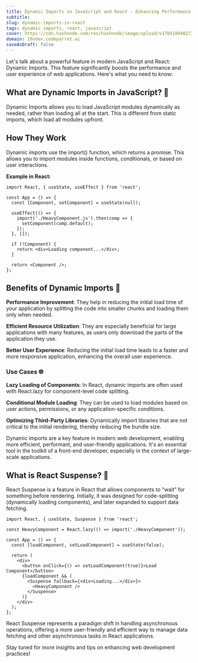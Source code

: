 ```yaml
---
title: Dynamic Imports in JavaScript and React - Enhancing Performance and Efficiency
subtitle:
slug: dynamic-imports-in-react
tags: dynamic imports, react, javascript
cover: https://cdn.hashnode.com/res/hashnode/image/upload/v1704189402735/Dpnzs_RRe.png?auto=format
domain: 10xdev.codeparrot.ai
saveAsDraft: false
---
```



Let's talk about a powerful feature in modern JavaScript and React: Dynamic Imports. This feature significantly boosts the performance and user experience of web applications. Here's what you need to know:

## What are Dynamic Imports in JavaScript? 🤔

Dynamic Imports allows you to load JavaScript modules dynamically as needed, rather than loading all at the start. This is different from static imports, which load all modules upfront.

## How They Work

Dynamic imports use the import() function, which returns a promise. This allows you to import modules inside functions, conditionals, or based on user interactions.

**Example in React:**

```
import React, { useState, useEffect } from 'react';

const App = () => {
  const [Component, setComponent] = useState(null);

  useEffect(() => {
    import('./HeavyComponent.js').then(comp => {
      setComponent(comp.default);
    });
  }, []);

  if (!Component) {
    return <div>Loading component...</div>;
  }

  return <Component />;
};
```



## Benefits of Dynamic Imports 🚀

**Performance Improvement**: They help in reducing the initial load time of your application by splitting the code into smaller chunks and loading them only when needed.

**Efficient Resource Utilization**: They are especially beneficial for large applications with many features, as users only download the parts of the application they use.

**Better User Experience**: Reducing the initial load time leads to a faster and more responsive application, enhancing the overall user experience.

### Use Cases 🌐

**Lazy Loading of Components**: In React, dynamic imports are often used with React.lazy for component-level code splitting.

**Conditional Module Loading**: They can be used to load modules based on user actions, permissions, or any application-specific conditions.

**Optimizing Third-Party Libraries**: Dynamically import libraries that are not critical to the initial rendering, thereby reducing the bundle size.

Dynamic imports are a key feature in modern web development, enabling more efficient, performant, and user-friendly applications. It's an essential tool in the toolkit of a front-end developer, especially in the context of large-scale applications.

## What is React Suspense? 🤔

React Suspense is a feature in React that allows components to “wait” for something before rendering. Initially, it was designed for code-splitting (dynamically loading components), and later expanded to support data fetching.

```
import React, { useState, Suspense } from 'react';

const HeavyComponent = React.lazy(() => import('./HeavyComponent'));

const App = () => {
  const [loadComponent, setLoadComponent] = useState(false);

  return (
    <div>
      <button onClick={() => setLoadComponent(true)}>Load Component</button>
      {loadComponent && (
        <Suspense fallback={<div>Loading...</div>}>
          <HeavyComponent />
        </Suspense>
      )}
    </div>
  );
};
```

React Suspense represents a paradigm shift in handling asynchronous operations, offering a more user-friendly and efficient way to manage data fetching and other asynchronous tasks in React applications.

Stay tuned for more insights and tips on enhancing web development practices!